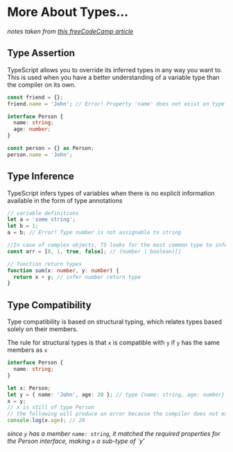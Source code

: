 # More About Types...

_notes taken from [this freeCodeCamp article](https://www.freecodecamp.org/news/the-definitive-typescript-handbook/)_

## Type Assertion

TypeScript allows you to override its inferred types in any way you want to. This is used when you have a better understanding of a variable type than the compiler on its own.

```ts
const friend = {};
friend.name = 'John'; // Error! Property 'name' does not exist on type '{}'

interface Person {
  name: string;
  age: number;
}

const person = {} as Person;
person.name = 'John';
```

## Type Inference

TypeScript infers types of variables when there is no explicit information available in the form of type annotations

```ts
// variable definitions
let a = 'some string';
let b = 1;
a = b; // Error! Type number is not assignable to string

//In case of complex objects, TS looks for the most common type to infer the type of the object
const arr = [0, 1, true, false]; // (number | boolean)[]

// function return types
function sum(x: number, y: number) {
  return x + y; // infer number return type
}
```

## Type Compatibility

Type compatibility is based on structural typing, which relates types based solely on their members.

The rule for structural types is that `x` is compatible with `y` if `y` has the same members as `x`

```ts
interface Person {
  name: string;
}

let x: Person;
let y = { name: 'John', age: 20 }; // type {name: string, age: number}
x = y;
// x is still of type Person
// the following will produce an error because the compiler does not expect the property age to be in Person, but the result will be as expected
console.log(x.age); // 20
```

_since `y` has a member `name: string`, it matched the required properties for the Person interface, making `x` a sub-type of `y'_
